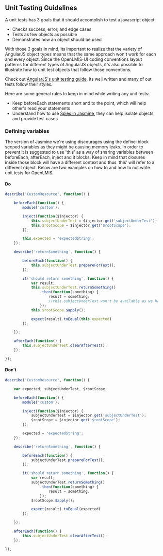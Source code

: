 ## Unit Testing Guidelines
A unit tests has 3 goals that it should accomplish to test a javascript object:
* Checks success, error, and edge cases
* Tests as few objects as possible
* Demonstrates how an object should be used

With those 3 goals in mind, its important to realize that the variety of AngularJS object types means that the same approach won't work for each and every object. Since the OpenLMIS-UI coding conventions layout patterns for different types of AngularJS objects, it's also possible to illustrate how to unit test objects that follow those conventions.

Check out [AngularJS's unit testing guide](https://docs.angularjs.org/guide/unit-testing), its well written and many of out tests follow their styles.

Here are some general rules to keep in mind while writing any unit tests:
* Keep beforeEach statements short and to the point, which will help other's read your statements
* Understand how to use [Spies in Jasmine,](https://jasmine.github.io/1.3/introduction.html#section-Spies) they can help isolate objects and provide test cases

### Defining variables

The version of Jasmine we're using discourages using the define-block scoped variables as they might be causing memory leaks. In order to prevent it is suggested to use 'this' as a way of sharing variables between beforeEach, afterEach, inject and it blocks. Keep in mind that closures inside those block will have a different context and thus 'this' will refer to a different object. Below are two examples on how to and how to not write unit tests for OpenLMIS.

#### Do

```Javascript
describe('CustomResource', function() {

    beforeEach(function() {
        module('custom');

        inject(function($injector) {
            this.subjectUnderTest = $injector.get('subjectUnderTest');
            this.$rootScope = $injector.get('$rootScope');
        });

        this.expected = 'expectedString';
    });

    describe('returnSomething', function() {

        beforeEach(function() {
            this.subjectUnderTest.prepareForTest();
        });

        it('should return something', function() {
            var result;
            this.subjectUnderTest.returnSomething()
                .then(function(something) {
                    result = something;
                    //this.subjectUnderTest won't be available as we have a different context here
                });
            this.$rootScope.$apply();

            expect(result).toEqual(this.expected)
        });

    });

    afterEach(function() {
        this.subjectUnderTest.clearAfterTest();
    });

});
```

#### Don't

```Javascript
describe('CustomResource', function() {

    var expected, subjectUnderTest, $rootScope;

    beforeEach(function() {
        module('custom');

        inject(function($injector) {
            subjectUnderTest = $injector.get('subjectUnderTest');
            $rootScope = $injector.get('$rootScope');
        });

        expected = 'expectedString';
    });

    describe('returnSomething', function() {

        beforeEach(function() {
            subjectUnderTest.prepareForTest();
        });

        it('should return something', function() {
            var result;
            subjectUnderTest.returnSomething()
                .then(function(something) {
                    result = something;
                });
            $rootScope.$apply();

            expect(result).toEqual(expected)
        });

    });

    afterEach(function() {
        this.subjectUnderTest.clearAfterTest();
    });

});
```